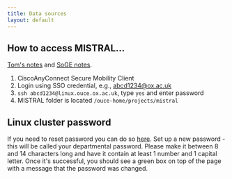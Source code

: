```yaml
---
title: Data sources
layout: default
---
```

## How to access MISTRAL...
[Tom's notes](https://nismod.github.io/presentations/oxford-hpc.html) and [SoGE notes](https://intranet.ouce.ox.ac.uk/it/cs/index.html).

1. CiscoAnyConnect Secure Mobility Client
2. Login using SSO credential, e.g., abcd1234@ox.ac.uk
3. `ssh abcd1234@linux.ouce.ox.ac.uk`, type `yes` and enter password
4. MISTRAL folder is located `/ouce-home/projects/mistral`
   
## Linux cluster password
If you need to reset password you can do so [here](https://iaas.ouce.ox.ac.uk/auth/login?domain=it.ouce.ox.ac.uk).
Set up a new password - this will be called your departmental password. Please
make it between 8 and 14 characters long and have it contain at least 1 number
and 1 capital letter. Once it's successful, you should see a green box on top
of the page with a message that the password was changed.
